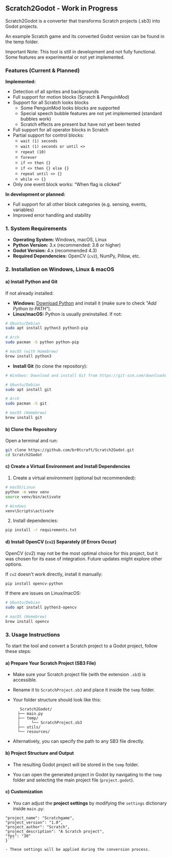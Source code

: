 ## Scratch2Godot - Work in Progress
Scratch2Godot is a converter that transforms Scratch projects (.sb3) into Godot projects. 

An example Scratch game and its converted Godot version can be found in the temp folder.

Important Note: This tool is still in development and not fully functional. Some features are experimental or not yet implemented.

### Features (Current & Planned)

**Implemented:**

- Detection of all sprites and backgrounds  
- Full support for motion blocks (Scratch & PenguinMod)  
- Support for all Scratch looks blocks  
    - Some PenguinMod looks blocks are supported  
    - Special speech bubble features are not yet implemented (standard bubbles work)  
    - Scratch effects are present but have not yet been tested
- Full support for all operator blocks in Scratch  
- Partial support for control blocks:
    - `wait (1) seconds`  
    - `wait (1) seconds or until <>`  
    - `repeat (10)`  
    - `forever`  
    - `if <> then {}`  
    - `if <> then {} else {}`  
    - `repeat until <> {}`  
    - `while <> {}` 
- Only one event block works: “When flag is clicked”

**In development or planned:**

- Full support for all other block categories (e.g. sensing, events, variables)  
- Improved error handling and stability  

### **1. System Requirements**

- **Operating System:** Windows, macOS, Linux  
- **Python Version:** 3.x (recommended: 3.8 or higher)  
- **Godot Version:** 4.x (recommended 4.3)
- **Required Dependencies:** OpenCV (`cv2`), NumPy, Pillow, etc.  

### **2. Installation on Windows, Linux & macOS**  

#### **a) Install Python and Git**  

If not already installed:  

- **Windows:** [Download Python](https://www.python.org/downloads/) and install it (make sure to check _"Add Python to PATH"_).  
- **Linux/macOS:** Python is usually preinstalled. If not:  

```bash
# Ubuntu/Debian
sudo apt install python3 python3-pip  

# Arch
sudo pacman -S python python-pip  

# macOS (with Homebrew)
brew install python3  
```

- **Install Git** (to clone the repository):  

```bash
# Windows: Download and install Git from https://git-scm.com/downloads

# Ubuntu/Debian
sudo apt install git  

# Arch
sudo pacman -S git  

# macOS (Homebrew)
brew install git  
```

#### **b) Clone the Repository**  

Open a terminal and run:  

```bash
git clone https://github.com/br0tcraft/Scratch2Godot.git
cd Scratch2Godot
```

#### **c) Create a Virtual Environment and Install Dependencies**  

1. Create a virtual environment (optional but recommended):  

```bash
# macOS/Linux
python -m venv venv  
source venv/bin/activate  

# Windows
venv\Scripts\activate  
```

2. Install dependencies:  

```bash
pip install -r requirements.txt  
```

#### **d) Install OpenCV (`cv2`) Separately (if Errors Occur)**  
OpenCV (cv2) may not be the most optimal choice for this project, but it was chosen for its ease of integration. Future updates might explore other options.

If `cv2` doesn't work directly, install it manually:  

```bash
pip install opencv-python
```

If there are issues on Linux/macOS:  

```bash
# Ubuntu/Debian
sudo apt install python3-opencv  

# macOS (Homebrew)
brew install opencv  
```

### **3. Usage Instructions**

To start the tool and convert a Scratch project to a Godot project, follow these steps:

#### **a) Prepare Your Scratch Project (SB3 File)**
    
- Make sure your Scratch project file (with the extension `.sb3`) is accessible.
        
- Rename it to `ScratchProject.sb3` and place it inside the `temp` folder.
        
- Your folder structure should look like this:
        
         Scratch2Godot/
        ├── main.py
        ├── temp/
        │     └── ScratchProject.sb3
        ├── utils/
        └── resources/
- Alternatively, you can specify the path to any SB3 file directly.
        
#### **b) Project Structure and Output**
    
- The resulting Godot project will be stored in the `temp` folder.
        
- You can open the generated project in Godot by navigating to the `temp` folder and selecting the main project file (`project.godot`).
        
#### **c) Customization**
    
- You can adjust the **project settings** by modifying the `settings` dictionary inside `main.py`:
        
```settings = {     
"project_name": "Scratchgame",     
"project_version": "1.0",     
"project_author": "Scratch",     
"project_description": "A Scratch project",     
"fps": "30"
}```
        
- These settings will be applied during the conversion process.